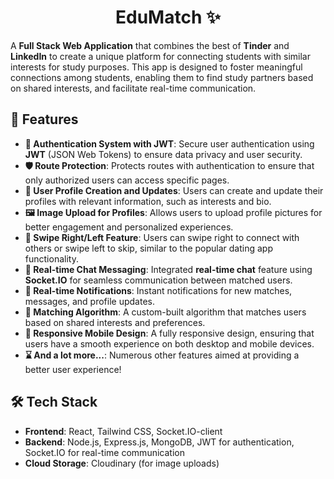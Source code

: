 <h1 align="center">EduMatch ✨</h1>

A **Full Stack Web Application** that combines the best of **Tinder** and **LinkedIn** to create a unique platform for connecting students with similar interests for study purposes. This app is designed to foster meaningful connections among students, enabling them to find study partners based on shared interests, and facilitate real-time communication.

## 🌟 Features

- **🔐 Authentication System with JWT**: Secure user authentication using **JWT** (JSON Web Tokens) to ensure data privacy and user security.
- **🛡️ Route Protection**: Protects routes with authentication to ensure that only authorized users can access specific pages.
- **👤 User Profile Creation and Updates**: Users can create and update their profiles with relevant information, such as interests and bio.
- **🖼️ Image Upload for Profiles**: Allows users to upload profile pictures for better engagement and personalized experiences.
- **🔄 Swipe Right/Left Feature**: Users can swipe right to connect with others or swipe left to skip, similar to the popular dating app functionality.
- **💬 Real-time Chat Messaging**: Integrated **real-time chat** feature using **Socket.IO** for seamless communication between matched users.
- **🔔 Real-time Notifications**: Instant notifications for new matches, messages, and profile updates.
- **🤝 Matching Algorithm**: A custom-built algorithm that matches users based on shared interests and preferences.
- **📱 Responsive Mobile Design**: A fully responsive design, ensuring that users have a smooth experience on both desktop and mobile devices.
- **⌛ And a lot more...**: Numerous other features aimed at providing a better user experience!

## 🛠️ Tech Stack

- **Frontend**: React, Tailwind CSS, Socket.IO-client
- **Backend**: Node.js, Express.js, MongoDB, JWT for authentication, Socket.IO for real-time communication
- **Cloud Storage**: Cloudinary (for image uploads)
